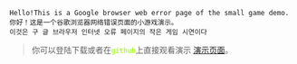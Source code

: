 	Hello!This is a Google browser web error page of the small game demo.
	你好！这是一个谷歌浏览器网络错误页面的小游戏演示。
	이것은 구 글 브라우저 인터넷 오류 페이지의 작은 게임 시연이다
> 你可以登陆下载或者在<b style=color:greenyellow>`github`</b>上直接观看演示 [演示页面](https://panjianxin1996.github.io/dinosaur/ "panjianxin1996")。
